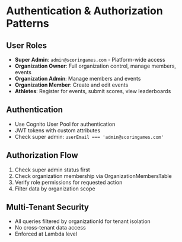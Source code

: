 # Authentication & Authorization Patterns

## User Roles
- **Super Admin**: `admin@scoringames.com` - Platform-wide access
- **Organization Owner**: Full organization control, manage members, events
- **Organization Admin**: Manage members and events
- **Organization Member**: Create and edit events
- **Athletes**: Register for events, submit scores, view leaderboards

## Authentication
- Use Cognito User Pool for authentication
- JWT tokens with custom attributes
- Check super admin: `userEmail === 'admin@scoringames.com'`

## Authorization Flow
1. Check super admin status first
2. Check organization membership via OrganizationMembersTable
3. Verify role permissions for requested action
4. Filter data by organization scope

## Multi-Tenant Security
- All queries filtered by organizationId for tenant isolation
- No cross-tenant data access
- Enforced at Lambda level
